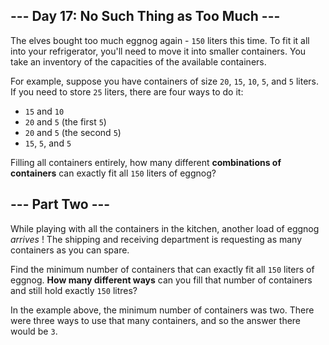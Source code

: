 ## --- Day 17: No Such Thing as Too Much ---
The elves bought too much eggnog again - `150` liters this time.  To fit it all into your refrigerator, you'll need to move it into smaller containers.  You take an inventory of the capacities of the available containers.

For example, suppose you have containers of size `20`, `15`, `10`, `5`, and `5` liters.  If you need to store `25` liters, there are four ways to do it:


- `15` and `10`
- `20` and `5` (the first `5`)
- `20` and `5` (the second `5`)
- `15`, `5`, and `5`

Filling all containers entirely, how many different  **combinations of containers**  can exactly fit all `150` liters of eggnog?

## --- Part Two ---
While playing with all the containers in the kitchen, another load of eggnog  *arrives* !  The shipping and receiving department is requesting as many containers as you can spare.

Find the minimum number of containers that can exactly fit all `150` liters of eggnog.   **How many different ways**  can you fill that number of containers and still hold exactly `150` litres?

In the example above, the minimum number of containers was two.  There were three ways to use that many containers, and so the answer there would be `3`.



